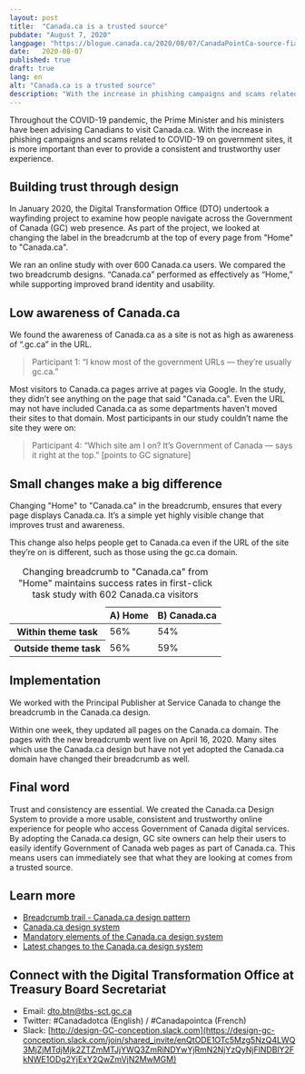 ```yaml
---
layout: post
title:  "Canada.ca is a trusted source"
pubdate: "August 7, 2020"
langpage: "https://blogue.canada.ca/2020/08/07/CanadaPointCa-source-fiable.html"
date:   2020-08-07
published: true
draft: true
lang: en
alt: "Canada.ca is a trusted source"
description: "With the increase in phishing campaigns and scams related to COVID-19 on government sites, it is more important than ever to provide a consistent and trustworthy user experience."
---
```


Throughout the COVID-19 pandemic, the Prime Minister and his ministers have been advising Canadians to visit Canada.ca. With the increase in phishing campaigns and scams related to COVID-19 on government sites, it is more important than ever to provide a consistent and trustworthy user experience.  

## Building trust through design

In January 2020, the Digital Transformation Office (DTO) undertook a wayfinding project to examine how people navigate across the Government of Canada (GC) web presence. As part of the project, we looked at changing the label in the breadcrumb at the top of every page from "Home" to "Canada.ca". 

We ran an online study with over 600 Canada.ca users. We compared the two breadcrumb designs. “Canada.ca” performed as effectively as “Home,” while supporting improved brand identity and usability. 

## Low awareness of Canada.ca  

We found the awareness of Canada.ca as a site is not as high as awareness of “.gc.ca” in the URL.

> Participant 1: “I know most of the government URLs — they’re usually gc.ca.” 

Most visitors to Canada.ca pages arrive at pages via Google. In the study, they didn’t see anything on the page that said "Canada.ca". Even the URL may not have included Canada.ca as some departments haven’t moved their sites to that domain. Most participants in our study couldn’t name the site they were on:

> Participant 4: “Which site am I on? It’s Government of Canada — says it right at the top.” [points to GC signature] 

## Small changes make a big difference

Changing "Home" to "Canada.ca" in the breadcrumb, ensures that every page displays Canada.ca. It’s a simple yet highly visible change that improves trust and awareness. 

This change also helps people get to Canada.ca even if the URL of the site they’re on is different, such as those using the gc.ca domain. 

<table class="wb-charts wb-charts-bar wb-charts-custom table"
       data-flot="{ 
        &quot;yaxis&quot;: { 
          &quot;max&quot;: 80
        } 
      }">
	<caption>Changing breadcrumb to &quot;Canada.ca&quot; from &quot;Home&quot; maintains success rates in first-click task study with 602 Canada.ca visitors</caption>
	<thead>
		<tr>
			<td>&nbsp;</td>
			<th>A) Home</th>
			<th>B) Canada.ca</th>
		</tr>
	</thead>
	<tbody>
		<tr>
			<th data-flot='{"color":"#4285f3"}'>Within theme task</th>
			<td>56%</td>
			<td>54%</td>
		</tr>
		<tr>
			<th data-flot='{"color":"#76a5af"}'>Outside theme task</th>
			<td>56%</td>
			<td>59%</td>
		</tr>
	</tbody>
</table>
  

## Implementation

We worked with the Principal Publisher at Service Canada to change the breadcrumb in the Canada.ca design.

Within one week, they updated all pages on the Canada.ca domain. The pages with the new breadcrumb went live on April 16, 2020. Many sites which use the Canada.ca design but have not yet adopted the Canada.ca domain have changed their breadcrumb as well. 

## Final word

Trust and consistency are essential. We created the Canada.ca Design System to provide a more usable, consistent and trustworthy online experience for people who access Government of Canada digital services.  By adopting the Canada.ca design, GC site owners can help their users to easily identify Government of Canada web pages as part of Canada.ca. This means users can immediately see that what they are looking at comes from a trusted source. 

## Learn more
* [Breadcrumb trail - Canada.ca design pattern](https://design.canada.ca/common-design-patterns/breadcrumb-trail.html)
* [Canada.ca design system](https://www.canada.ca/en/government/about/design-system.html)
* [Mandatory elements of the Canada.ca design system](https://www.canada.ca/en/treasury-board-secretariat/services/government-communications/canada-content-information-architecture-specification/mandatory-elements.html)
* [Latest changes to the Canada.ca design system](https://www.canada.ca/en/government/about/design-system/latest-changes.html)

## Connect with the Digital Transformation Office at Treasury Board Secretariat

* Email: [dto.btn@tbs-sct.gc.ca](mailto:dto.btn@tbs-sct.gc.ca)
* Twitter: #Canadadotca (English) / #Canadapointca (French)
* Slack: [http://design-GC-conception.slack.com](https://design-gc-conception.slack.com/join/shared_invite/enQtODE1OTc5Mzg5NzQ4LWQ3MjZjMTdjMjk2ZTZmMTJjYWQ3ZmRiNDYwYjRmN2NjYzQyNjFlNDBlY2FkNWE1ODg2YjExY2QwZmVjN2MwMGM)

<script>
window[ "wb-charts" ] = {
	flot: {
		custom: {
			colors: [ "#4285f3", "#76a5af"]
		}
	}
};
</script>